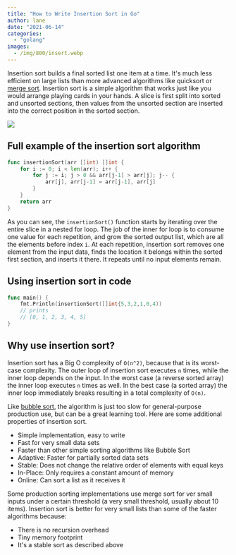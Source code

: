 ```yaml
---
title: "How to Write Insertion Sort in Go"
author: lane
date: "2021-06-14"
categories:
  - "golang"
images:
  - /img/800/insert.webp
---
```


Insertion sort builds a final sorted list one item at a time. It's much less efficient on large lists than more advanced algorithms like quicksort or [merge sort](/golang/merge-sort-golang/). Insertion sort is a simple algorithm that works just like you would arrange playing cards in your hands. A slice is first split into sorted and unsorted sections, then values from the unsorted section are inserted into the correct position in the sorted section.

![](/img/800/insertionsort.gif)

## Full example of the insertion sort algorithm

```go
func insertionSort(arr []int) []int {
	for i := 0; i < len(arr); i++ {
		for j := i; j > 0 && arr[j-1] > arr[j]; j-- {
			arr[j], arr[j-1] = arr[j-1], arr[j]
		}
	}
	return arr
}
```

As you can see, the `insertionSort()` function starts by iterating over the entire slice in a nested for loop. The job of the inner for loop is to consume one value for each repetition, and grow the sorted output list, which are all the elements before index `i`. At each repetition, insertion sort removes one element from the input data, finds the location it belongs within the sorted first section, and inserts it there. It repeats until no input elements remain.

## Using insertion sort in code

```go
func main() {
    fmt.Println(insertionSort([]int{5,3,2,1,0,4))
    // prints
    // [0, 1, 2, 3, 4, 5]
}
```

## Why use insertion sort?

Insertion sort has a Big O complexity of `O(n^2)`, because that is its worst-case complexity. The outer loop of insertion sort executes `n` times, while the inner loop depends on the input. In the worst case (a reverse sorted array) the inner loop executes `n` times as well. In the best case (a sorted array) the inner loop immediately breaks resulting in a total complexity of `O(n)`.

Like [bubble sort](/golang/bubble-sort-golang/), the algorithm is just too slow for general-purpose production use, but can be a great learning tool. Here are some additional properties of insertion sort.

- Simple implementation, easy to write
- Fast for very small data sets
- Faster than other simple sorting algorithms like Bubble Sort
- Adaptive: Faster for partially sorted data sets
- Stable: Does not change the relative order of elements with equal keys
- In-Place: Only requires a constant amount of memory
- Online: Can sort a list as it receives it

Some production sorting implementations use merge sort for ver small inputs under a certain threshold (a very small threshold, usually about 10 items). Insertion sort is better for very small lists than some of the faster algorithms because:

- There is no recursion overhead
- Tiny memory footprint
- It's a stable sort as described above
